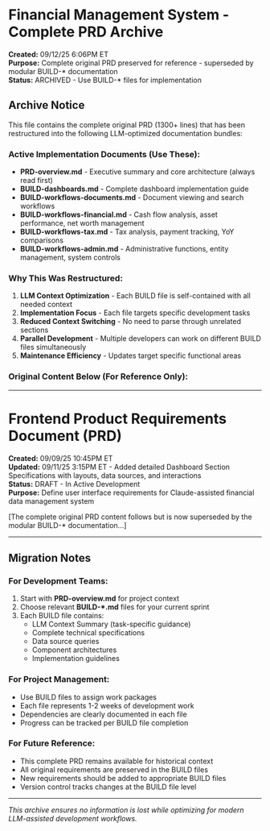 # Financial Management System - Complete PRD Archive

**Created:** 09/12/25 6:06PM ET  
**Purpose:** Complete original PRD preserved for reference - superseded by modular BUILD-* documentation  
**Status:** ARCHIVED - Use BUILD-* files for implementation

## Archive Notice

This file contains the complete original PRD (1300+ lines) that has been restructured into the following LLM-optimized documentation bundles:

### Active Implementation Documents (Use These):
- **PRD-overview.md** - Executive summary and core architecture (always read first)
- **BUILD-dashboards.md** - Complete dashboard implementation guide
- **BUILD-workflows-documents.md** - Document viewing and search workflows  
- **BUILD-workflows-financial.md** - Cash flow analysis, asset performance, net worth management
- **BUILD-workflows-tax.md** - Tax analysis, payment tracking, YoY comparisons
- **BUILD-workflows-admin.md** - Administrative functions, entity management, system controls

### Why This Was Restructured:
1. **LLM Context Optimization** - Each BUILD file is self-contained with all needed context
2. **Implementation Focus** - Each file targets specific development tasks
3. **Reduced Context Switching** - No need to parse through unrelated sections
4. **Parallel Development** - Multiple developers can work on different BUILD files simultaneously
5. **Maintenance Efficiency** - Updates target specific functional areas

### Original Content Below (For Reference Only):

---

# Frontend Product Requirements Document (PRD)

**Created:** 09/09/25 10:45PM ET  
**Updated:** 09/11/25 3:15PM ET - Added detailed Dashboard Section Specifications with layouts, data sources, and interactions  
**Status:** DRAFT - In Active Development  
**Purpose:** Define user interface requirements for Claude-assisted financial data management system

[The complete original PRD content follows but is now superseded by the modular BUILD-* documentation...]

---

## Migration Notes

### For Development Teams:
1. Start with **PRD-overview.md** for project context
2. Choose relevant **BUILD-*.md** files for your current sprint
3. Each BUILD file contains:
   - LLM Context Summary (task-specific guidance)
   - Complete technical specifications
   - Data source queries
   - Component architectures
   - Implementation guidelines

### For Project Management:
- Use BUILD files to assign work packages
- Each file represents 1-2 weeks of development work
- Dependencies are clearly documented in each file
- Progress can be tracked per BUILD file completion

### For Future Reference:
- This complete PRD remains available for historical context
- All original requirements are preserved in the BUILD files
- New requirements should be added to appropriate BUILD files
- Version control tracks changes at the BUILD file level

---

*This archive ensures no information is lost while optimizing for modern LLM-assisted development workflows.*